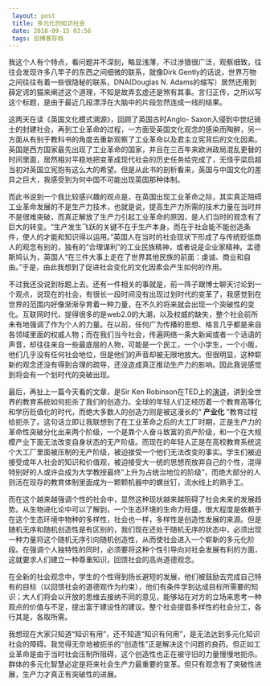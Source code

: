 ```yaml
---
 layout: post
 title: 多元化的知识社会
 date: 2018-09-15 03:56
 tags: 旧博客存档
---
```

我这个人有个特点，看问题并不深刻，略显浅薄，不过涉猎很广泛，观察细致，往往会发现许多八竿子的东西之间细微的联系，就像Dirk
Gently的话说，世界万物之间往往有着一些很隐秘的联系，DNA(Douglas N.
Adams的缩写）居然还用到薛定谔的猫来阐述这个道理，不知是故弄玄虚还是煞有其事。言归正传，之所以写这个标题，是由于最近几段漂浮在大脑中的片段忽然连成一线的结果。

这两天在读《英国文化模式溯源》，回顾了英国古时Anglo-
Saxon入侵到中世纪骑士的封建社会，再到工业革命的过程，一方面受英国文化观念的感染而陶醉，另一方面从有别于教科书的角度去重新观察了工业革命以及君主立宪背后的文化因素。英国是西方国家最先出现了工业革命的国家，并且在三百年来欧洲政局混乱更替的时间里面，居然相对平稳地把变革成现代社会的历史任务给完成了，无怪乎梁启超当初对英国立宪抱有这么大的希望。但是从此书的剖析看来，英国与中国文化的差异之巨大，我感受到为何中国不可能出现英国那种体制。

而此书说到一个我比较感兴趣的观点是，在英国出现工业革命之际，其实真正阻碍工业革命发展的不是生产力技术，也就是说，提高生产力所需的技术力量在当时并不是很难突破，而真正解放了生产力引起工业革命的原因，是人们当时的观念有了巨大的转变。“生产发生飞跃的关键不在于生产本身，而在于社会能不能创造条件，使人的才能和知识得以运用。”英国人在当时的社会现状下形成了与传统贬低商人的观念有别的，独有的“合理谋利”的工业民族精神，或者说是企业家精神。孟德斯鸠认为，英国人“在三件大事上走在了世界其他民族的前面：虔诚、商业和自由。”于是，由此我想到了促进社会变化的文化因素会产生如何的作用。

不过我还没说到标题上去。还有一件相关的事就是，前一阵子跟博士聊天讨论到一个观点，说现在的社会，有很长一段时间没有出现过划时代的变革了，我感觉到在世界的范围内好像渐渐孕育着一种力量，在不久的将来就会出现一个突破性的变化。互联网时代，提得很多的是web2.0的大潮，以及权威的缺失，整个社会前所未有地强调了作为个人的力量。在以前，任何广为传播的思想、格言几乎都是来自各领域里面的权威人物；而在我们当今社会，传遍网络一条大新闻或者一个话语的声音，却往往来自一些最底层的人物，可能是一个民工，一个小学生，一个小贩，他们几乎没有任何社会地位，但是他们的声音却被无限地放大。但很明显，这种崭新的观念还没有得到合理的疏导，还没造成真正推动生产力的影响。因此我说感觉到将会有一个划时代的突破出现。

最后，再扯上一篇今天看的文章，是Sir Ken
Robinson在TED上的[演讲](http://www.yeeyan.com/articles/view/32269/12281)，讲到全世界的教育系统如何扼杀了我们的创造力。全球的年轻人们正经历着一个教育高等化和学历贬值化的时代，而绝大多数人的创造力则是被这漫长的“
**产业化**
”教育过程给扼杀了。这句话立即让我联想到了在工业革命之后的大工厂时期，正是生产力的革命性突破分化出来两个阶级，一个是靠个人奋斗致富的资产阶级，和一个在大规模产业下面无法改变自身状态的无产阶级。而现在的年轻人正是在高校教育系统这个大工厂里面被压制的无产阶级，被迫接受一个他们无法改变的事实。学生们被迫接受成年人社会的知识和价值观，被迫接受大一统的思想而放弃自己的个性，混得特别好的人或许会成为大学教授最终“上升为占统治地位的阶级”，而绝大部分的人则活在现存的教育体制里面成为一颗颗机器中的螺丝钉，流水线上的熟手工。

而在这个越来越强调个性的社会中，显然这种现状越来越阻碍了社会未来的发展趋势。从生物进化论中可以了解到，一个生态环境的生命力旺盛，很大程度是依赖于在这个生态环境中物种的多样性，社会也一样，多样性是创造性发展的来源。但是随机无序和随机创造性是有区别的，我们现在还处于随机无序的状态中，必须出现一种力量将这个随机无序引向随机创造性，从而使社会进入一个崭新的多元化阶段。在强调个人独特性的同时，必须要将这种个性引导向对社会发展有利的方面，这就要求人们建立一种尊重知识，回馈社会的高尚道德观念。

在全新的社会观念中，学生的个性得到扬长避短的发展，他们被鼓励去完成自己特有的目标（以回馈社会的道德观作为约束），他们有条件学到达成目标所需要的知识；大人们将会以开放的思维去接纳不同的意见，能够站在对方的立场来思考一种观点的价值与不足，提出富于建设性的建议。整个社会提倡多样性的社会分工，各行其是，各取所需。

我想现在大家只知道“知识有用”，还不知道“知识有何用”，是无法达到多元化知识社会的障碍。我觉得无奈地被扼杀的“创造性”正是解决这个问题的良药。但正如工业革命是由于当时社会压制所阻碍，这个创造性也正在被守旧的力量慢慢地扼杀。群体的多元化智慧必定是将来社会生产力最重要的变革。但只有观念有了突破性进展，生产力才真正有突破性的进展。

